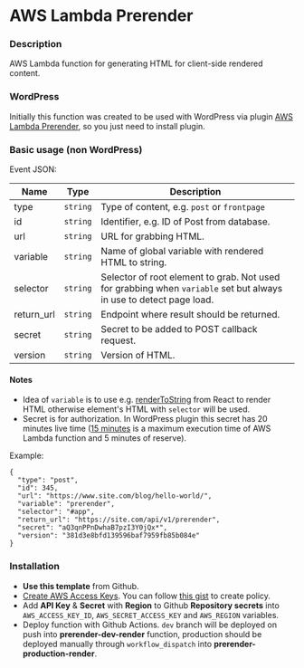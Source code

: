 # AWS Lambda Prerender

### Description

AWS Lambda function for generating HTML for client-side rendered content.

### WordPress

Initially this function was created to be used with WordPress via plugin [AWS Lambda Prerender](https://github.com/innocode-digital/wp-prerender-aws-lambda),
so you just need to install plugin.

### Basic usage (non WordPress)

Event JSON:

| **Name** | **Type** | **Description**                                                                                                  |
|----------|----------|------------------------------------------------------------------------------------------------------------------|
| type | `string` | Type of content, e.g. `post` or `frontpage`                                                                      |
| id | `string`  | Identifier, e.g. ID of Post from database.                                                                       |
| url | `string` | URL for grabbing HTML.                                                                                           |
| variable | `string` | Name of global variable with rendered HTML to string.                                                          |
| selector | `string` | Selector of root element to grab. Not used for grabbing when `variable` set but always in use to detect page load. |
| return_url | `string` | Endpoint where result should be returned.                                                                        |
| secret | `string` | Secret to be added to POST callback request.                                                                     |
| version | `string` | Version of HTML.                                                                                                 |

#### Notes

- Idea of `variable` is to use e.g. [renderToString](https://reactjs.org/docs/react-dom-server.html#rendertostring) from
  React to render HTML otherwise element's HTML with `selector` will be used.
- Secret is for authorization. In WordPress plugin this secret has 20 minutes live time
  ([15 minutes](https://aws.amazon.com/ru/about-aws/whats-new/2018/10/aws-lambda-supports-functions-that-can-run-up-to-15-minutes/#:~:text=You%20can%20now%20configure%20your,Lambda%20function%20was%205%20minutes.)
  is a maximum execution time of AWS Lambda function and 5 minutes of reserve).

Example:

````
{
  "type": "post",
  "id": 345,
  "url": "https://www.site.com/blog/hello-world/",
  "variable": "prerender",
  "selector": "#app",
  "return_url": "https://site.com/api/v1/prerender",
  "secret": "aQ3qnPPnDwhaB7pzI3Y0jQx*",
  "version": "381d3e8bfd139596baf7959fb85b084e"
}
````

### Installation

- **Use this template** from Github.
- [Create AWS Access Keys](https://www.serverless.com/framework/docs/providers/aws/guide/credentials#creating-aws-access-keys).
  You can follow [this gist](https://gist.github.com/ServerlessBot/7618156b8671840a539f405dea2704c8) to create policy.
- Add **API Key** & **Secret** with **Region** to Github **Repository secrets** into `AWS_ACCESS_KEY_ID`,
  `AWS_SECRET_ACCESS_KEY` and `AWS_REGION` variables.
- Deploy function with Github Actions. `dev` branch will be deployed on push into **prerender-dev-render** function,
  production should be deployed manually through `workflow_dispatch` into **prerender-production-render**.
